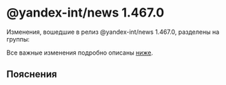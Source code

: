 # @yandex-int/news 1.467.0

<!-- ЧЕЛОВЕЧЕСКОЕ ВСТУПЛЕНИЕ -->

Изменения, вошедшие в релиз @yandex-int/news 1.467.0, разделены на группы:

Все важные изменения подробно описаны [ниже](#Пояснения).

## Пояснения

